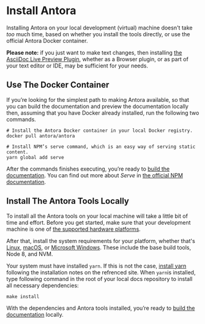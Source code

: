 # Install Antora

Installing Antora on your local development (virtual) machine doesn't take *too* much time, based on whether you install the tools directly, or use the official Antora Docker container.

**Please note:** if you just want to make text changes, then installing [the AsciiDoc Live Preview Plugin](https://asciidoctor.org/docs/editing-asciidoc-with-live-preview/), whether as a Browser plugin, or as part of your text editor or IDE, may be sufficient for your needs.

## Use The Docker Container

If you’re looking for the simplest path to making Antora available, so that you can build the documentation and preview the documentation locally then, assuming that you have Docker already installed, run the following two commands.

```console
# Install the Antora Docker container in your local Docker registry.
docker pull antora/antora

# Install NPM’s serve command, which is an easy way of serving static content.
yarn global add serve
```

After the commands finishes executing, you’re ready to [build the documentation](./build-the-docs.md).
You can find out more about *Serve* in [the official NPM documentation](https://www.npmjs.com/package/serve#usage).

## Install The Antora Tools Locally

To install all the Antora tools on your local machine will take a little bit of time and effort.
Before you get started, make sure that your development machine is one of [the supported hardware platforms](https://docs.antora.org/antora/1.0/supported-platforms/#platforms).

After that, install the system requirements for your platform, whether that's [Linux](https://docs.antora.org/antora/1.0/install/linux-requirements/), [macOS](https://docs.antora.org/antora/1.0/install/macos-requirements/), or [Microsoft Windows](https://docs.antora.org/antora/1.0/install/windows-requirements/).
These include the base build tools, Node 8, and NVM.

Your system must have installed `yarn`. If this is not the case, [install yarn](https://yarnpkg.com/lang/en/docs/install)
following the installation notes on the refrenced site. When `yarn`is installed, type following command
in the root of your local docs repository to install all necessary dependencies:

```console
make install
```

With the dependencies and Antora tools installed, you’re ready to [build the documentation](./build-the-docs.md) locally.
